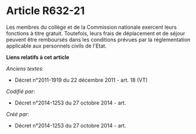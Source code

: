 # Article R632-21

Les membres du collège et de la Commission nationale exercent leurs fonctions à titre gratuit. Toutefois, leurs frais de
déplacement et de séjour peuvent être remboursés dans les conditions prévues par la réglementation applicable aux personnels
civils de l'Etat.

**Liens relatifs à cet article**

_Anciens textes_:

  - Décret n°2011-1919 du 22 décembre 2011 - art. 18 (VT)

_Codifié par_:

  - Décret n°2014-1253 du 27 octobre 2014 - art.

_Créé par_:

  - Décret n°2014-1253 du 27 octobre 2014 - art.
